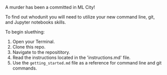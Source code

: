 A murder has been a committed in ML City!

To find out whodunit you will need to utilize your new command line, git, and Jupyter notebooks skills.  

To begin sluething:
    <ol> 
        <li>Open your Terminal.</li>
        <li>Clone this repo.</li>
        <li>Navigate to the reposititory.</li>
        <li>Read the instructions located in the 'instructions.md' file.</li>
        <li>Use the `getting_started.md` file as a reference for command line and git commands.</li>
    </ol>
